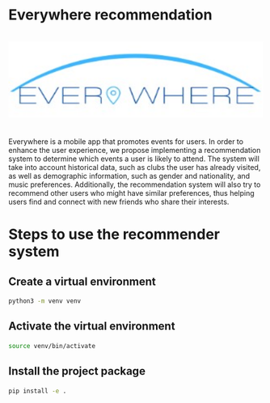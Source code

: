 # Everywhere recommendation

<img src="https://github.com/dsanmart/everywhere-reco/blob/main/assets/everywhere%20recommender.gif" alt="" style="max-width: 100%; display: inline-block;" data-target="animated-image.originalImage">

<img align="center" width="700" height="150" src="assets/logo.jpg" > 

#

Everywhere is a mobile app that promotes events for users. In order to enhance the user experience, we propose implementing a recommendation system to determine which events a user is likely to attend. The system will take into account historical data, such as clubs the user has already visited, as well as demographic information, such as gender and nationality, and music preferences. Additionally, the recommendation system will also try to recommend other users who might have similar preferences, thus helping users find and connect with new friends who share their interests. 

# Steps to use the recommender system

## Create a virtual environment

```bash
python3 -m venv venv
```

## Activate the virtual environment

```bash
source venv/bin/activate
```

## Install the project package
```bash
pip install -e .
```
